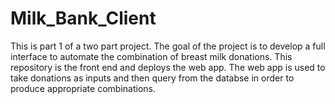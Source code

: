 # Milk_Bank_Client

This is part 1 of a two part project. The goal of the project is to develop a full interface to automate the combination of breast milk donations. This repository is the front end and deploys the web app. The web app is used to take donations as inputs and then query from the databse in order to produce appropriate combinations.
